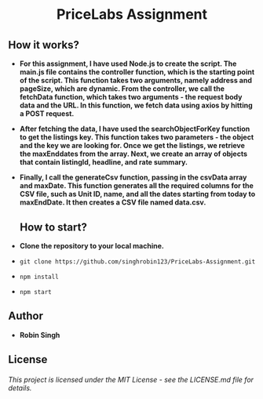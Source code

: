 <h1 align="center">
   <b>
        PriceLabs Assignment<br>
    </b>
</h1>


###### 

  ## How it works?
+ **For this assignment, I have used Node.js to create the script. The main.js file contains the controller function, which is the starting point of the script. This function takes two arguments, namely address and pageSize, which are dynamic. From the controller, we call the fetchData function, which takes two arguments - the request body data and the URL. In this function, we fetch data using axios by hitting a POST request.**

+ **After fetching the data, I have used the searchObjectForKey function to get the listings key. This function takes two parameters - the object and the key we are looking for. Once we get the listings, we retrieve the maxEnddates from the array. Next, we create an array of objects that contain listingId, headline, and rate summary.**

+ **Finally, I call the generateCsv function, passing in the csvData array and maxDate. This function generates all the required columns for the CSV file, such as Unit ID, name, and all the dates starting from today to maxEndDate. It then creates a CSV file named data.csv.**

  ## How to start?
  
+ **Clone the repository to your local machine.**
+ ```git clone https://github.com/singhrobin123/PriceLabs-Assignment.git```
+ ```npm install```
+ ```npm start```

## Author
 + **Robin Singh**
    
## License
  
###### This project is licensed under the MIT License - see the LICENSE.md file for details.

    
    
